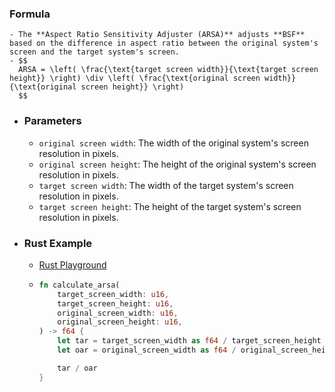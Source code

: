 ### Formula
	- The **Aspect Ratio Sensitivity Adjuster (ARSA)** adjusts **BSF** based on the difference in aspect ratio between the original system's screen and the target system's screen.
	- $$
	  ARSA = \left( \frac{\text{target screen width}}{\text{target screen height}} \right) \div \left( \frac{\text{original screen width}}{\text{original screen height}} \right)
	  $$
- ### Parameters
	- `original screen width`: The width of the original system's screen resolution in pixels.
	- `original screen height`: The height of the original system's screen resolution in pixels.
	- `target screen width`: The width of the target system's screen resolution in pixels.
	- `target screen height`: The height of the target system's screen resolution in pixels.
- ### Rust Example
	- [Rust Playground](https://play.rust-lang.org/?gist=25eb0fb7c738d023dd4df2d20cfa0d36)
	- ```rust
	  fn calculate_arsa(
	      target_screen_width: u16,
	      target_screen_height: u16,
	      original_screen_width: u16,
	      original_screen_height: u16,
	  ) -> f64 {
	      let tar = target_screen_width as f64 / target_screen_height as f64;
	      let oar = original_screen_width as f64 / original_screen_height as f64;
	  
	      tar / oar
	  }
	  ```
